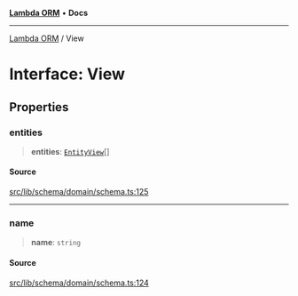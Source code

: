 [**Lambda ORM**](../README.md) • **Docs**

***

[Lambda ORM](../README.md) / View

# Interface: View

## Properties

### entities

> **entities**: [`EntityView`](EntityView.md)[]

#### Source

[src/lib/schema/domain/schema.ts:125](https://github.com/lambda-orm/lambdaorm-base/blob/f5bdfd5d7ef4bf9d8223ee81080c8ed65a6bb693/src/lib/schema/domain/schema.ts#L125)

***

### name

> **name**: `string`

#### Source

[src/lib/schema/domain/schema.ts:124](https://github.com/lambda-orm/lambdaorm-base/blob/f5bdfd5d7ef4bf9d8223ee81080c8ed65a6bb693/src/lib/schema/domain/schema.ts#L124)
